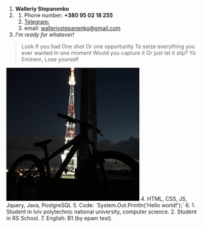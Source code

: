 1. **Walleriy Stepanenko**
2. 1. Phone number: **+380 95 02 18 255**
   2. [Telegram:](https://web.telegram.org/#/im?p=@FreeRider26)
   3. email: walleriystepanenko@gmail.com
3. *I'm ready for whatever!*
>Look
>If you had
>One shot
>Or one opportunity
>To seize everything you ever wanted
>In one moment
>Would you capture it
>Or just let it slip?
>Yo
> Eminem, Lose yourself
<img src="photo.jpg" alt="My bike" width="350px">
4. HTML, CSS, JS, Jquery, Java, PostgreSQL
5. Code: `System.Out.Println('Hello world!');`
6. 1. Student in lviv polytechnic national university, computer science.
   2. Student in RS School.
7. English: B1 (by epam test).
